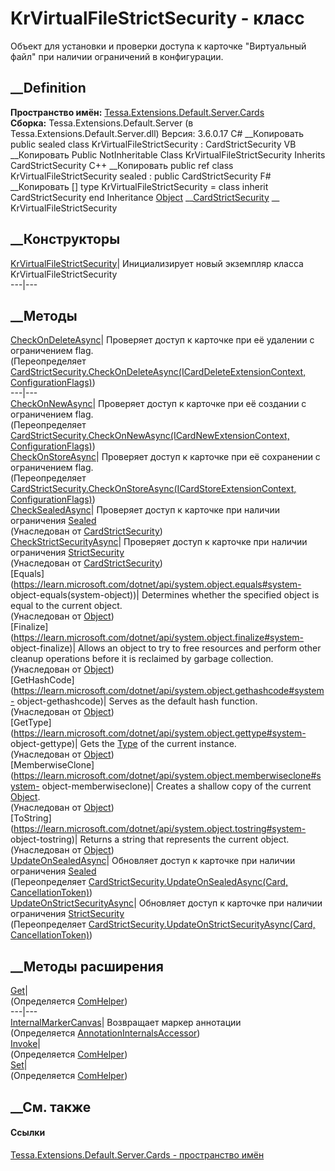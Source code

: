 # KrVirtualFileStrictSecurity - класс
Объект для установки и проверки доступа к карточке "Виртуальный файл" при
наличии ограничений в конфигурации.
## __Definition
 **Пространство имён:**
[Tessa.Extensions.Default.Server.Cards](N_Tessa_Extensions_Default_Server_Cards.htm)  
 **Сборка:** Tessa.Extensions.Default.Server (в
Tessa.Extensions.Default.Server.dll) Версия: 3.6.0.17
C# __Копировать
     public sealed class KrVirtualFileStrictSecurity : CardStrictSecurity
VB __Копировать
     Public NotInheritable Class KrVirtualFileStrictSecurity
    	Inherits CardStrictSecurity
C++ __Копировать
     public ref class KrVirtualFileStrictSecurity sealed : public CardStrictSecurity
F# __Копировать
     [<SealedAttribute>]
    type KrVirtualFileStrictSecurity = 
        class
            inherit CardStrictSecurity
        end
Inheritance
    [Object](https://learn.microsoft.com/dotnet/api/system.object) __[CardStrictSecurity](T_Tessa_Extensions_Platform_Server_Cards_CardStrictSecurity.htm) __ KrVirtualFileStrictSecurity
##  __Конструкторы
[KrVirtualFileStrictSecurity](M_Tessa_Extensions_Default_Server_Cards_KrVirtualFileStrictSecurity__ctor.htm)|
Инициализирует новый экземпляр класса KrVirtualFileStrictSecurity  
---|---  
##  __Методы
[CheckOnDeleteAsync](M_Tessa_Extensions_Default_Server_Cards_KrVirtualFileStrictSecurity_CheckOnDeleteAsync.htm)|
Проверяет доступ к карточке при её удалении с ограничением flag.  
(Переопределяет
[CardStrictSecurity.CheckOnDeleteAsync(ICardDeleteExtensionContext,
ConfigurationFlags)](M_Tessa_Extensions_Platform_Server_Cards_CardStrictSecurity_CheckOnDeleteAsync.htm))  
---|---  
[CheckOnNewAsync](M_Tessa_Extensions_Default_Server_Cards_KrVirtualFileStrictSecurity_CheckOnNewAsync.htm)|
Проверяет доступ к карточке при её создании с ограничением flag.  
(Переопределяет [CardStrictSecurity.CheckOnNewAsync(ICardNewExtensionContext,
ConfigurationFlags)](M_Tessa_Extensions_Platform_Server_Cards_CardStrictSecurity_CheckOnNewAsync.htm))  
[CheckOnStoreAsync](M_Tessa_Extensions_Default_Server_Cards_KrVirtualFileStrictSecurity_CheckOnStoreAsync.htm)|
Проверяет доступ к карточке при её сохранении с ограничением flag.  
(Переопределяет
[CardStrictSecurity.CheckOnStoreAsync(ICardStoreExtensionContext,
ConfigurationFlags)](M_Tessa_Extensions_Platform_Server_Cards_CardStrictSecurity_CheckOnStoreAsync.htm))  
[CheckSealedAsync](M_Tessa_Extensions_Platform_Server_Cards_CardStrictSecurity_CheckSealedAsync.htm)|
Проверяет доступ к карточке при наличии ограничения
[Sealed](T_Tessa_Platform_Runtime_ConfigurationFlags.htm)  
(Унаследован от
[CardStrictSecurity](T_Tessa_Extensions_Platform_Server_Cards_CardStrictSecurity.htm))  
[CheckStrictSecurityAsync](M_Tessa_Extensions_Platform_Server_Cards_CardStrictSecurity_CheckStrictSecurityAsync.htm)|
Проверяет доступ к карточке при наличии ограничения
[StrictSecurity](T_Tessa_Platform_Runtime_ConfigurationFlags.htm)  
(Унаследован от
[CardStrictSecurity](T_Tessa_Extensions_Platform_Server_Cards_CardStrictSecurity.htm))  
[Equals](https://learn.microsoft.com/dotnet/api/system.object.equals#system-
object-equals\(system-object\))| Determines whether the specified object is
equal to the current object.  
(Унаследован от
[Object](https://learn.microsoft.com/dotnet/api/system.object))  
[Finalize](https://learn.microsoft.com/dotnet/api/system.object.finalize#system-
object-finalize)| Allows an object to try to free resources and perform other
cleanup operations before it is reclaimed by garbage collection.  
(Унаследован от
[Object](https://learn.microsoft.com/dotnet/api/system.object))  
[GetHashCode](https://learn.microsoft.com/dotnet/api/system.object.gethashcode#system-
object-gethashcode)| Serves as the default hash function.  
(Унаследован от
[Object](https://learn.microsoft.com/dotnet/api/system.object))  
[GetType](https://learn.microsoft.com/dotnet/api/system.object.gettype#system-
object-gettype)| Gets the
[Type](https://learn.microsoft.com/dotnet/api/system.type) of the current
instance.  
(Унаследован от
[Object](https://learn.microsoft.com/dotnet/api/system.object))  
[MemberwiseClone](https://learn.microsoft.com/dotnet/api/system.object.memberwiseclone#system-
object-memberwiseclone)| Creates a shallow copy of the current
[Object](https://learn.microsoft.com/dotnet/api/system.object).  
(Унаследован от
[Object](https://learn.microsoft.com/dotnet/api/system.object))  
[ToString](https://learn.microsoft.com/dotnet/api/system.object.tostring#system-
object-tostring)| Returns a string that represents the current object.  
(Унаследован от
[Object](https://learn.microsoft.com/dotnet/api/system.object))  
[UpdateOnSealedAsync](M_Tessa_Extensions_Default_Server_Cards_KrVirtualFileStrictSecurity_UpdateOnSealedAsync.htm)|
Обновляет доступ к карточке при наличии ограничения
[Sealed](T_Tessa_Platform_Runtime_ConfigurationFlags.htm)  
(Переопределяет [CardStrictSecurity.UpdateOnSealedAsync(Card,
CancellationToken)](M_Tessa_Extensions_Platform_Server_Cards_CardStrictSecurity_UpdateOnSealedAsync.htm))  
[UpdateOnStrictSecurityAsync](M_Tessa_Extensions_Default_Server_Cards_KrVirtualFileStrictSecurity_UpdateOnStrictSecurityAsync.htm)|
Обновляет доступ к карточке при наличии ограничения
[StrictSecurity](T_Tessa_Platform_Runtime_ConfigurationFlags.htm)  
(Переопределяет [CardStrictSecurity.UpdateOnStrictSecurityAsync(Card,
CancellationToken)](M_Tessa_Extensions_Platform_Server_Cards_CardStrictSecurity_UpdateOnStrictSecurityAsync.htm))  
##  __Методы расширения
[Get](M_Tessa_Extensions_Default_Client_EDS_ComHelper_Get.htm)|  
(Определяется
[ComHelper](T_Tessa_Extensions_Default_Client_EDS_ComHelper.htm))  
---|---  
[InternalMarkerCanvas](M_Tessa_UI_Views_Charting_Annotations_AnnotationInternalsAccessor_InternalMarkerCanvas.htm)|
Возвращает маркер аннотации  
(Определяется
[AnnotationInternalsAccessor](T_Tessa_UI_Views_Charting_Annotations_AnnotationInternalsAccessor.htm))  
[Invoke](M_Tessa_Extensions_Default_Client_EDS_ComHelper_Invoke.htm)|  
(Определяется
[ComHelper](T_Tessa_Extensions_Default_Client_EDS_ComHelper.htm))  
[Set](M_Tessa_Extensions_Default_Client_EDS_ComHelper_Set.htm)|  
(Определяется
[ComHelper](T_Tessa_Extensions_Default_Client_EDS_ComHelper.htm))  
##  __См. также
#### Ссылки
[Tessa.Extensions.Default.Server.Cards - пространство
имён](N_Tessa_Extensions_Default_Server_Cards.htm)
